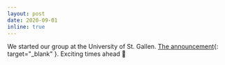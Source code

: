 ```yaml
---
layout: post
date: 2020-09-01
inline: true
---
```


We started our group at the University of St. Gallen.
[The announcement](https://www.unisg.ch/en/wissen/newsroom/aktuell/rssnews/leute/2020/september/berufung-guido-salvaneschi-1september2020){: target="_blank" }.
Exciting times ahead 🚀
